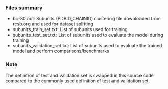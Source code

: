 ### Files summary
- bc-30.out: Subunits (PDBID_CHAINID) clustering file downloaded from rcsb.org and used for dataset splitting
- subunits_train_set.txt: List of subunits used for training
- subunits_test_set.txt: List of subunits used to evaluate the model during training
- subunits_validation_set.txt: List of subunits used to evaluate the trained model and perform comparisons/benchmarks

### Note
The definition of test and validation set is swapped in this source code compared to the commonly used definition of test and validation set.


